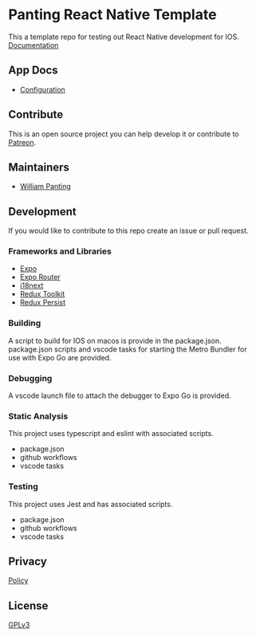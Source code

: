 # Panting React Native Template

This a template repo for testing out React Native development for IOS.
[Documentation](https://willtp87.github.io/panting-react-native-template/)

## App Docs

* [Configuration](./docs/config.md)

## Contribute

This is an open source project you can help develop it or contribute to [Patreon](https://www.patreon.com/WilliamPanting).

## Maintainers

* [William Panting](https://github.com/willtp87)

## Development

If you would like to contribute to this repo create an issue or pull request.

### Frameworks and Libraries

* [Expo](https://expo.dev/)
* [Expo Router](https://docs.expo.dev/router/introduction/)
* [i18next](https://www.i18next.com/)
* [Redux Toolkit](https://redux-toolkit.js.org/)
* [Redux Persist](https://www.npmjs.com/package/redux-persist)

### Building

A script to build for IOS on macos is provide in the package.json.
package.json scripts and vscode tasks for starting the Metro Bundler for use with Expo Go are provided.

### Debugging

A vscode launch file to attach the debugger to Expo Go is provided.

### Static Analysis

This project uses typescript and eslint with associated scripts.

* package.json
* github workflows
* vscode tasks

### Testing

This project uses Jest and has associated scripts.

* package.json
* github workflows
* vscode tasks

## Privacy

[Policy](./docs/privacyPolicy.md)

## License

[GPLv3](http://www.gnu.org/licenses/gpl-3.0.txt)
